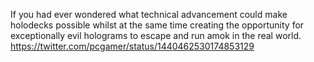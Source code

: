 If you had ever wondered what technical advancement could make holodecks possible whilst at the same time creating the opportunity for exceptionally evil holograms to escape and run amok in the real world. https://twitter.com/pcgamer/status/1440462530174853129